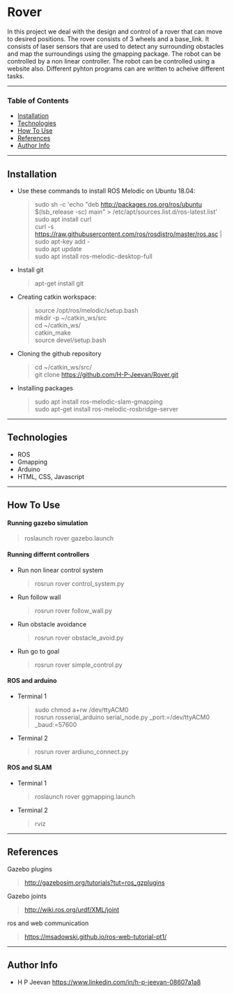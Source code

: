# Rover

In this project we deal with the design and control of a rover that can move to desired positions. The rover consists of 3 wheels and a base_link. It consists of laser sensors that are used to detect any surrounding obstacles and map the surroundings using the gmapping package. The robot can be controlled by a non linear controller. The robot can be controlled using a website also. Different pyhton programs can are written to acheive different tasks. 

---

### Table of Contents

- [Installation](#installation)
- [Technologies](#technologies)
- [How To Use](#how-to-use)
- [References](#references)
- [Author Info](#author-info)

---

## Installation

- Use these commands to install ROS Melodic on Ubuntu 18.04: 
    > sudo sh -c 'echo "deb http://packages.ros.org/ros/ubuntu $(lsb_release -sc) main" > /etc/apt/sources.list.d/ros-latest.list'  
    > sudo apt install curl  
    > curl -s https://raw.githubusercontent.com/ros/rosdistro/master/ros.asc | sudo apt-key add -  
    > sudo apt update  
    > sudo apt install ros-melodic-desktop-full

- Install git
    > apt-get install git

- Creating catkin workspace: 
    > source /opt/ros/melodic/setup.bash  
    > mkdir -p ~/catkin_ws/src  
    > cd ~/catkin_ws/  
    > catkin_make  
    > source devel/setup.bash
 
 - Cloning the github repository
    > cd ~/catkin_ws/src/  
    > git clone https://github.com/H-P-Jeevan/Rover.git

 - Installing packages
    > sudo apt install ros-melodic-slam-gmapping  
    > sudo apt-get install ros-melodic-rosbridge-server
 
---

## Technologies

- ROS
- Gmapping
- Arduino
- HTML, CSS, Javascript

---

## How To Use

#### Running gazebo simulation
  > roslaunch rover gazebo.launch

#### Running differnt controllers
 - Run non linear control system 
    > rosrun rover control_system.py
 - Run follow wall
    > rosrun rover follow_wall.py
 - Run obstacle avoidance
    > rosrun rover obstacle_avoid.py
 - Run go to goal
    > rosrun rover simple_control.py 


#### ROS and arduino
 - Terminal 1
    > sudo chmod a+rw /dev/ttyACM0  
    > rosrun rosserial_arduino serial_node.py _port:=/dev/ttyACM0 _baud:=57600
 - Terminal 2
    > rosrun rover ardiuno_connect.py

#### ROS and SLAM
 - Terminal 1
    > roslaunch rover ggmapping.launch
 - Terminal 2
    > rviz

---

## References
Gazebo plugins
   > http://gazebosim.org/tutorials?tut=ros_gzplugins

Gazebo joints
   > http://wiki.ros.org/urdf/XML/joint

ros and web communication
   > https://msadowski.github.io/ros-web-tutorial-pt1/

---

## Author Info

- H P Jeevan https://www.linkedin.com/in/h-p-jeevan-08607a1a8
